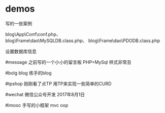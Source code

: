 # demos
写的一些案例

  blog\App\Conf\conf.php、  
  blog\Frame\dao\MySQLDB.class.php、
  blog\Frame\dao\PDODB.class.php
  
  设置数据库信息


#message
之前写的一个小小的留言板
PHP+MySql 样式非常丑


#bolg
blog 练手的blog   



#tpshop
刚刚看了点TP 用TP来实现一些简单的CURD


#wechat
微信公众号开发 2017年8月1日

#imooc
手写的小框架 mvc oop
